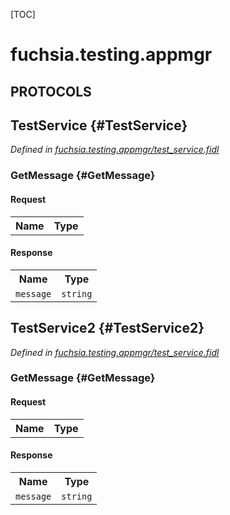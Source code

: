[TOC]

# fuchsia.testing.appmgr


## **PROTOCOLS**

## TestService {#TestService}
*Defined in [fuchsia.testing.appmgr/test_service.fidl](https://fuchsia.googlesource.com/fuchsia/+/master/src/sys/appmgr/integration_tests/fidl/fuchsia.testing.appmgr/test_service.fidl#9)*


### GetMessage {#GetMessage}


#### Request
<table>
    <tr><th>Name</th><th>Type</th></tr>
    </table>


#### Response
<table>
    <tr><th>Name</th><th>Type</th></tr>
    <tr>
            <td><code>message</code></td>
            <td>
                <code>string</code>
            </td>
        </tr></table>

## TestService2 {#TestService2}
*Defined in [fuchsia.testing.appmgr/test_service.fidl](https://fuchsia.googlesource.com/fuchsia/+/master/src/sys/appmgr/integration_tests/fidl/fuchsia.testing.appmgr/test_service.fidl#16)*


### GetMessage {#GetMessage}


#### Request
<table>
    <tr><th>Name</th><th>Type</th></tr>
    </table>


#### Response
<table>
    <tr><th>Name</th><th>Type</th></tr>
    <tr>
            <td><code>message</code></td>
            <td>
                <code>string</code>
            </td>
        </tr></table>
















